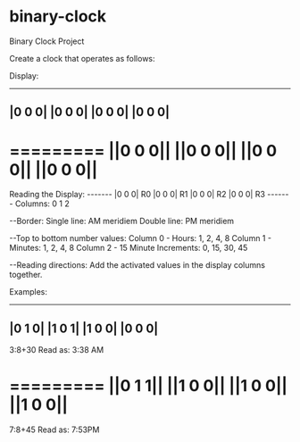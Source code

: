 # binary-clock
Binary Clock Project

Create a clock that operates as follows:

Display:

 -------
 |0 0 0| 
 |0 0 0|
 |0 0 0|
 |0 0 0|
 -------

=========
||0 0 0||
||0 0 0||
||0 0 0||
||0 0 0||
=========

Reading the Display:
        ------- 
        |0 0 0| R0
        |0 0 0| R1
        |0 0 0| R2
        |0 0 0| R3
        -------
Columns: 0 1 2

--Border:
Single line: AM meridiem
Double line: PM meridiem

--Top to bottom number values:
Column 0 - Hours: 1, 2, 4, 8
Column 1 - Minutes: 1, 2, 4, 8
Column 2 - 15 Minute Increments: 0, 15, 30, 45

--Reading directions:
Add the activated values in the display columns together.

Examples:

 -------
 |0 1 0|
 |1 0 1|
 |1 0 0|
 |0 0 0|
 -------
 3:8+30
 Read as: 3:38 AM

=========
||0 1 1||
||1 0 0||
||1 0 0||
||1 0 0||
=========
  7:8+45
  Read as: 7:53PM
